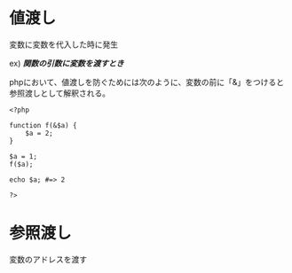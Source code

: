 # 値渡し

変数に変数を代入した時に発生

ex) ***関数の引数に変数を渡すとき***

phpにおいて、値渡しを防ぐためには次のように、変数の前に「&」をつけると参照渡しとして解釈される。

```
<?php

function f(&$a) {
    $a = 2;
}

$a = 1;
f($a);

echo $a; #=> 2

?>
```

# 参照渡し

変数のアドレスを渡す



